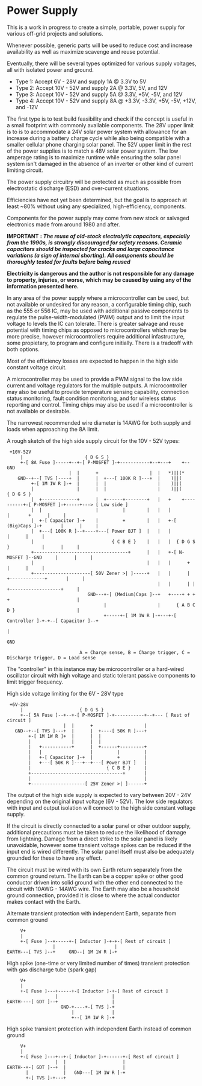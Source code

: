 # Power Supply

This is a work in progress to create a simple, portable, power supply for various off-grid projects and solutions.

Whenever possible, generic parts will be used to reduce cost and increase availability as well as maximize scavenge and reuse potential.

Eventually, there will be several types optimized for various supply voltages, all with isolated power and ground.
- Type 1: Accept 6V - 28V and supply 1A @ 3.3V to 5V
- Type 2: Accept 10V - 52V and supply 2A @ 3.3V, 5V, and 12V
- Type 3: Accept 10V - 52V and supply 5A @ 3.3V, +5V, -5V, and 12V
- Type 4: Accept 10V - 52V and supply 8A @ +3.3V, -3.3V, +5V, -5V, +12V, and -12V

The first type is to test build feasibility and check if the concept is useful in a small footprint with commonly available components. The 28V upper limit is to is to accommodate a 24V solar power system with allowance for an increase during a battery charge cycle while also being compatible with a smaller cellular phone charging solar panel. The 52V upper limit in the rest of the power supplies is to match a 48V solar power system. The low amperage rating is to maximize runtime while ensuring the solar panel system isn't damaged in the absence of an inverter or other kind of current limiting circuit.

The power supply circuitry will be protected as much as possible from electrostatic discharge (ESD) and over-current situations.

Efficiencies have not yet been determined, but the goal is to approach at least ~80% without using any specialized, high-efficiency, components.

Components for the power supply may come from new stock or salvaged electronics made from around 1980 and after. 

**IMPORTANT** **: *The reuse of old-stock electrolytic capacitors, especially from the 1990s, is strongly discouraged for safety reasons. Ceramic capacitors should be inspected for cracks and large capacitance variations (a sign of internal shorting). All components should be thoroughly tested for faults before being reused***

**Electricity is dangerous and the author is not responsible for any damage to property, injuries, or worse, which may be caused by using any of the information presented here.**

In any area of the power supply where a microcontroller can be used, but not available or undesired for any reason, a configurable timing chip, such as the 555 or 556 IC, may be used with additional passive components to regulate the pulse-width-modulated (PWM) output and to limit the input voltage to levels the IC can tolerate. There is greater salvage and reuse potential with timing chips as opposed to microcontrollers which may be more precise, however microcontrollers require additional infastructure, some propietary, to program and configure initially. There is a tradeoff with both options.

Most of the efficiency losses are expected to happen in the high side constant voltage circuit.

A microcontroller may be used to provide a PWM signal to the low side current and voltage regulators for the multiple outputs. A microcontroller may also be useful to provide temperature sensing capability, connection status monitoring, fault condition monitoring, and for wireless status reporting and control. Timing chips may also be used if a microcontroller is not available or desirable.

The narrowest recommended wire diameter is 14AWG for both supply and loads when approaching the 8A limit.

A rough sketch of the high side supply circuit for the 10V - 52V types:
```
 +10V-52V
     |                       { D G S }
     +-[ 8A Fuse ]-----+--+-[ P-MOSFET ]-+-----------+--+---+    +--GND
                       |  |      +                   |  |   *)||(*
    GND--+--[ TVS ]----+  |      |  +---[ 100K R ]---+  |    )||(
         +-[ 1M 1W R ]-+  |      |  |                   |    )||(
         |                |      |  |                   |    )||(               { D G S }
         |  +-------------+      |  +------+--------+   |   +    +----------+-[ P-MOSFET ]-+-----+---> [ Low side ]
         |  |                    |         |        |   |   |               |       +      |     |
         |  +-[ Capacitor ]-+    |         +        |   |   +-[ (Big)Caps ]-+       |      |     |
         |  +---[ 100K R ]--+----+---[ Power BJT ]  |   |   |                       |      |     |
         |                             { C B E }    |   |   |  { D G S }            |      |     |
         +-----------------------------------+      |   |   +-[ N-MOSFET ]--GND     |      |     |
         |                                          |   |   |      +                |      |     |
         +---------------------[ 50V Zener >| ]-----+   |   |      | +-------------+       |     |
                                                        |   |      | | +-------------------+     |
                              GND---+-[ (Medium)Caps ]--+   +----+ + + +                         |
                                    |                   |      { A B C D }                       |
                                    +-----+-[ 1M 1W R ]-+---+-[ Controller ]-+-+--[ Capacitor ]--+
                                                                               |
                                                                              GND

                           A = Charge sense, B = Charge trigger, C = Discharge trigger, D = Load sense
```

The "controller" in this instance may be microcontroller or a hard-wired oscillator circuit with high voltage and static tolerant passive components to limit trigger frequency.

High side voltage limiting for the 6V - 28V type
```
 +6V-28V
     |                     { D G S }
     +--[ 5A Fuse ]--+--+-[ P-MOSFET ]-+-----------+--+--- [ Rest of circuit ]
                     |  |      +                   |
   GND--+--[ TVS ]---+  |      |  +----[ 50K R ]---+
        +-[ 1M 1W R ]+  |      |  |
        |               |      |  |
        |   +-----------+      |  +------+---------+
        |   |                  |         |         |
        |   +-[ Capacitor ]-+  |         +         |
        |   +---[ 50K R ]---+--+---[ Power BJT ]   |
        |                            { C B E }     |
        +----------------------------------+       |
        |                                          |
        +--------------------[ 25V Zener >| ]------+
```

The output of the high side supply is expected to vary between 20V - 24V depending on the original input voltage (6V - 52V). The low side regulators with input and output isolation will connect to the high side constant voltage supply.

If the circuit is directly connected to a solar panel or other outdoor supply, additional precautions must be taken to reduce the likelihood of damage from lightning. Damage from a direct strike to the solar panel is likely unavoidable, however some transient voltage spikes can be reduced if the input end is wired differently. The solar panel itself must also be adequately grounded for these to have any effect.

The circuit must be wired with its own Earth return separately from the common ground return. The Earth can be a copper spike or other good conductor driven into solid ground with the other end connected to the circuit with 10AWG - 14AWG wire. The Earth may also be a household ground connection, provided it is close to where the actual conductor makes contact with the Earth.

Alternate transient protection with independent Earth, separate from common ground
```
     V+
     | 
     +-[ Fuse ]--+-----+-[ Inductor ]-+-+-[ Rest of circuit ]
                 |                      |
EARTH---[ TVS ]--+     GND--[ 1M 1W R ]-+
```

High spike (one-time or very limited number of times) transient protection with gas discharge tube (spark gap)
```
     V+
     | 
     +-[ Fuse ]---+-----+-[ Inductor ]-+-[ Rest of circuit ]
                  |                    |
EARTH----[ GDT ]--+                    |
                    GND-+----+-[ TVS ]-+
                        |              |
                        +--[ 1M 1W R ]-+
```

High spike transient protection with independent Earth instead of common ground
```
     V+
     | 
     +-[ Fuse ]---+--+-[ Inductor ]-+------+-[ Rest of circuit ]
                  |  |                     |
EARTH--+-[ GDT ]--+  |                     |
       |             |   GND---[ 1M 1W R ]-+
       +-[ TVS ]-+---+
```

